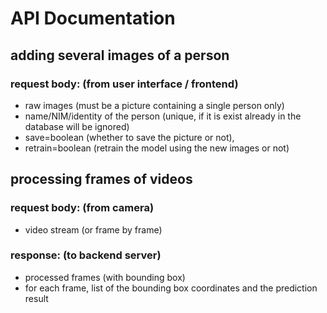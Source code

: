 # API Documentation

## adding several images of a person
### request body: (from user interface / frontend) 
- raw images (must be a picture containing a single person only)
- name/NIM/identity of the person (unique, if it is exist already in the database will be ignored)
- save=boolean (whether to save the picture or not), 
- retrain=boolean (retrain the model using the new images or not)


## processing frames of videos

### request body: (from camera)
- video stream (or frame by frame)

### response: (to backend server)
- processed frames (with bounding box)
- for each frame, list of the bounding box coordinates and the prediction result